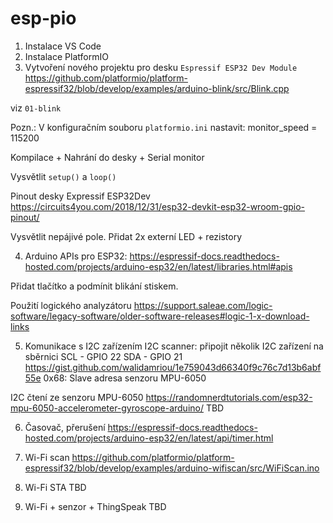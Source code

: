 # esp-pio

1. Instalace VS Code
2. Instalace PlatformIO
3. Vytvoření nového projektu pro desku `Espressif ESP32 Dev Module`
https://github.com/platformio/platform-espressif32/blob/develop/examples/arduino-blink/src/Blink.cpp

viz `01-blink`

Pozn.: V konfiguračním souboru `platformio.ini` nastavit:
monitor_speed = 115200

Kompilace + Nahrání do desky + Serial monitor

Vysvětlit `setup()` a `loop()`

Pinout desky Expressif ESP32Dev
https://circuits4you.com/2018/12/31/esp32-devkit-esp32-wroom-gpio-pinout/

Vysvětlit nepájivé pole.
Přidat 2x externí LED + rezistory

4. Arduino APIs pro ESP32:
https://espressif-docs.readthedocs-hosted.com/projects/arduino-esp32/en/latest/libraries.html#apis

Přidat tlačítko a podmínit blikání stiskem.

Použití logického analyzátoru
https://support.saleae.com/logic-software/legacy-software/older-software-releases#logic-1-x-download-links

5. Komunikace s I2C zařízením
I2C scanner: připojit několik I2C zařízení na sběrnici
SCL - GPIO 22
SDA - GPIO 21
https://gist.github.com/walidamriou/1e759043d66340f9c76c7d13b6abf55e
0x68: Slave adresa senzoru MPU-6050

I2C čtení ze senzoru MPU-6050
https://randomnerdtutorials.com/esp32-mpu-6050-accelerometer-gyroscope-arduino/
TBD

6. Časovač, přerušení
https://espressif-docs.readthedocs-hosted.com/projects/arduino-esp32/en/latest/api/timer.html

7. Wi-Fi scan
https://github.com/platformio/platform-espressif32/blob/develop/examples/arduino-wifiscan/src/WiFiScan.ino

8. Wi-Fi STA
TBD

9. Wi-Fi + senzor + ThingSpeak
TBD
